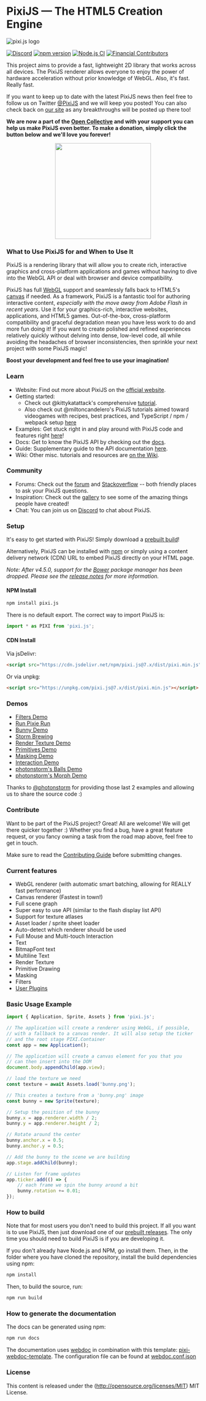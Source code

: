 PixiJS — The HTML5 Creation Engine
=============

![pixi.js logo](https://pixijs.download/pixijs-banner-no-version.png?v=1)

[![Discord](https://badgen.net/badge/icon/discord?icon=discord&label)](https://discord.gg/QrnxmQUPGV)
[![npm version](https://badge.fury.io/js/pixi.js.svg)](https://badge.fury.io/js/pixi.js)
[![Node.js CI](https://github.com/pixijs/pixijs/workflows/Node.js%20CI/badge.svg)](https://github.com/pixijs/pixijs/actions?query=workflow%3A%22Node.js+CI%22)
[![Financial Contributors](https://opencollective.com/pixijs/tiers/badge.svg)](https://opencollective.com/pixijs/donate)

This project aims to provide a fast, lightweight 2D library that works
across all devices. The PixiJS renderer allows everyone to enjoy the power of
hardware acceleration without prior knowledge of WebGL. Also, it's fast. Really fast.

If you want to keep up to date with the latest PixiJS news then feel free to follow us on Twitter [@PixiJS](https://twitter.com/PixiJS)
and we will keep you posted! You can also check back on [our site](https://www.pixijs.com)
as any breakthroughs will be posted up there too!

**We are now a part of the [Open Collective](https://opencollective.com/pixijs) and with your support you can help us make PixiJS even better. To make a donation, simply click the button below and we'll love you forever!**

<div align="center">
  <a href="https://opencollective.com/pixijs/donate" target="_blank">
    <img src="https://opencollective.com/pixijs/donate/button@2x.png?color=blue" width=250 />
  </a>
</div>

### What to Use PixiJS for and When to Use It

PixiJS is a rendering library that will allow you to create rich, interactive graphics and cross-platform applications and games without having to dive into the WebGL API or deal with browser and device compatibility.

PixiJS has full [WebGL](https://en.wikipedia.org/wiki/WebGL) support and seamlessly falls back to HTML5's [canvas](https://en.wikipedia.org/wiki/Canvas_element) if needed. As a framework, PixiJS is a fantastic tool for authoring interactive content, *especially with the move away from Adobe Flash in recent years*. Use it for your graphics-rich, interactive websites, applications, and HTML5 games. Out-of-the-box, cross-platform compatibility and graceful degradation mean you have less work to do and more fun doing it! If you want to create polished and refined experiences relatively quickly without delving into dense, low-level code, all while avoiding the headaches of browser inconsistencies, then sprinkle your next project with some PixiJS magic!

**Boost your development and feel free to use your imagination!**

### Learn ###
- Website: Find out more about PixiJS on the [official website](https://www.pixijs.com/).
- Getting started:
    - Check out @kittykatattack's comprehensive [tutorial](https://github.com/kittykatattack/learningPixi).
    - Also check out @miltoncandelero's PixiJS tutorials aimed toward videogames with recipes, best practices, and TypeScript / npm / webpack setup [here](https://www.pixijselementals.com/)
- Examples: Get stuck right in and play around with PixiJS code and features right [here](https://pixijs.io/examples/)!
- Docs: Get to know the PixiJS API by checking out the [docs](https://pixijs.io/docs/).
- Guide: Supplementary guide to the API documentation [here](https://pixijs.io/guides/).
- Wiki: Other misc. tutorials and resources are [on the Wiki](https://github.com/pixijs/pixijs/wiki).

### Community ###
- Forums: Check out the [forum](https://www.html5gamedevs.com/forum/15-pixijs/) and [Stackoverflow](http://stackoverflow.com/search?q=pixi.js) -- both friendly places to ask your PixiJS questions.
- Inspiration: Check out the [gallery](https://www.pixijs.com/gallery) to see some of the amazing things people have created!
- Chat: You can join us on [Discord](https://discord.gg/QrnxmQUPGV) to chat about PixiJS.

### Setup ###

It's easy to get started with PixiJS! Simply download a [prebuilt build](https://github.com/pixijs/pixijs/wiki/FAQs#where-can-i-get-a-build)!

Alternatively, PixiJS can be installed with [npm](https://docs.npmjs.com/getting-started/what-is-npm) or simply using a content delivery network (CDN) URL to embed PixiJS directly on your HTML page.

_Note: After v4.5.0, support for the [Bower](https://bower.io) package manager has been dropped. Please see the [release notes](https://github.com/pixijs/pixijs/releases/tag/v4.5.0) for more information._

#### NPM Install

```sh
npm install pixi.js
```

There is no default export. The correct way to import PixiJS is:

```js
import * as PIXI from 'pixi.js';
```

#### CDN Install

Via jsDelivr:

```html
<script src="https://cdn.jsdelivr.net/npm/pixi.js@7.x/dist/pixi.min.js"></script>
```

Or via unpkg:

```html
<script src="https://unpkg.com/pixi.js@7.x/dist/pixi.min.js"></script>
```

### Demos ###

- [Filters Demo](https://pixijs.io/filters/tools/demo/)
- [Run Pixie Run](http://work.goodboydigital.com/runpixierun/)
- [Bunny Demo](http://www.goodboydigital.com/pixijs/bunnymark)
- [Storm Brewing](http://www.goodboydigital.com/pixijs/storm)
- [Render Texture Demo](http://www.goodboydigital.com/pixijs/examples/11)
- [Primitives Demo](http://www.goodboydigital.com/pixijs/examples/13)
- [Masking Demo](http://www.goodboydigital.com/pixijs/examples/14)
- [Interaction Demo](http://www.goodboydigital.com/pixijs/examples/6)
- [photonstorm's Balls Demo](http://gametest.mobi/pixi/balls)
- [photonstorm's Morph Demo](http://gametest.mobi/pixi/morph)

Thanks to [@photonstorm](https://twitter.com/photonstorm) for providing
those last 2 examples and allowing us to share the source code :)

### Contribute ###

Want to be part of the PixiJS project? Great! All are welcome! We will get there quicker
together :) Whether you find a bug, have a great feature request, or you fancy owning a task
from the road map above, feel free to get in touch.

Make sure to read the [Contributing Guide](.github/CONTRIBUTING.md)
before submitting changes.

### Current features ###

- WebGL renderer (with automatic smart batching, allowing for REALLY fast performance)
- Canvas renderer (Fastest in town!)
- Full scene graph
- Super easy to use API (similar to the flash display list API)
- Support for texture atlases
- Asset loader / sprite sheet loader
- Auto-detect which renderer should be used
- Full Mouse and Multi-touch Interaction
- Text
- BitmapFont text
- Multiline Text
- Render Texture
- Primitive Drawing
- Masking
- Filters
- [User Plugins](https://github.com/pixijs/pixijs/wiki/v6-Resources)

### Basic Usage Example ###

```js
import { Application, Sprite, Assets } from 'pixi.js';

// The application will create a renderer using WebGL, if possible,
// with a fallback to a canvas render. It will also setup the ticker
// and the root stage PIXI.Container
const app = new Application();

// The application will create a canvas element for you that you
// can then insert into the DOM
document.body.appendChild(app.view);

// load the texture we need
const texture = await Assets.load('bunny.png');

// This creates a texture from a 'bunny.png' image
const bunny = new Sprite(texture);

// Setup the position of the bunny
bunny.x = app.renderer.width / 2;
bunny.y = app.renderer.height / 2;

// Rotate around the center
bunny.anchor.x = 0.5;
bunny.anchor.y = 0.5;

// Add the bunny to the scene we are building
app.stage.addChild(bunny);

// Listen for frame updates
app.ticker.add(() => {
    // each frame we spin the bunny around a bit
    bunny.rotation += 0.01;
});
```

### How to build ###

Note that for most users you don't need to build this project. If all you want is to use PixiJS, then
just download one of our [prebuilt releases](https://github.com/pixijs/pixijs/releases). 
The only time you should need to build PixiJS is if you are developing it.

If you don't already have Node.js and NPM, go install them. Then, in the folder where you have cloned
the repository, install the build dependencies using npm:

```sh
npm install
```

Then, to build the source, run:

```sh
npm run build
```

### How to generate the documentation ###

The docs can be generated using npm:

```sh
npm run docs
```

The documentation uses [webdoc](https://github.com/webdoc-labs/webdoc) in combination with this template: [pixi-webdoc-template](https://github.com/pixijs/pixi-webdoc-template). The configuration file can be found at [webdoc.conf.json](webdoc.conf.json)

### License ###

This content is released under the (http://opensource.org/licenses/MIT) MIT License.
